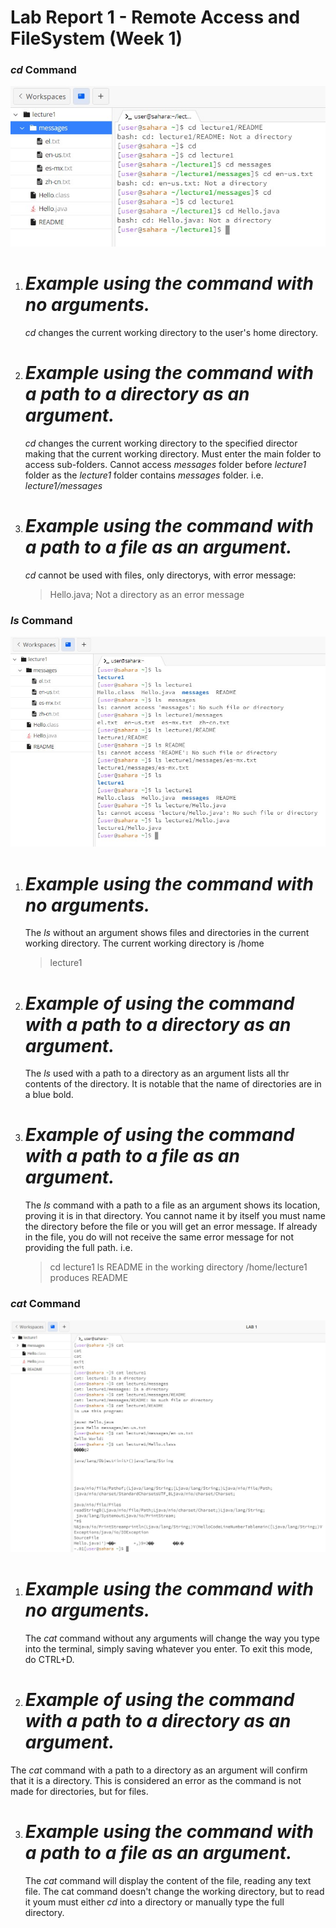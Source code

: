 # **Lab Report 1 - Remote Access and FileSystem (Week 1)**

### *cd* Command
![Image](CD.jpeg)
1. # *Example using the command with no arguments.*
   *cd* changes the current working directory to the user's home directory.
2. # *Example using the command with a path to a directory as an argument.*
   *cd* changes the current working directory to the specified director making that the current working directory.
   Must enter the main folder to access sub-folders.
   Cannot access *messages* folder before *lecture1* folder as the *lecture1* folder contains *messages* folder.
   i.e. *lecture1/messages*
3. # *Example using the command with a path to a file as an argument.*
   *cd* cannot be used with files, only directorys, with error message:

   > Hello.java; Not a directory as an error message
   
### *ls* Command
![Image](Ls.jpeg)
1. # *Example using the command with no arguments.*
   The *ls* without an argument shows files and directories in the current working directory. The current working directory is /home
   > lecture1 
2. # *Example of using the command with a path to a directory as an argument.*
     The *ls* used with a path to a directory as an argument lists all thr contents of the directory. It is notable that the name of directories are in a blue bold.
3. # *Example of using the command with a path to a file as an argument.*
   The *ls* command with a path to a file as an argument shows its location, proving it is in that directory.
   You cannot name it by itself you must name the directory before the file or you will get an error message.
   If already in the file, you do will not receive the same error message for not providing the full path.
   i.e.
   > cd lecture1
   > ls README
   in the working directory /home/lecture1 produces
   > README
### *cat* Command
![Image](Cat.jpeg)
1. # *Example using the command with no arguments.*
   The *cat* command without any arguments will change the way you type into the terminal, simply saving whatever you enter. To exit this mode, do CTRL+D.
2. # *Example of using the command with a path to a directory as an argument.*
  The *cat* command with a path to a directory as an argument will confirm that it is a directory. This is considered an error as the command is not made for directories, but for files.  

3. # *Example using the command with a path to a file as an argument.*
   The *cat* command will display the content of the file, reading any text file. The cat command doesn't change the working directory, but to read it youm must either *cd* into a directory or manually type the full directory.

